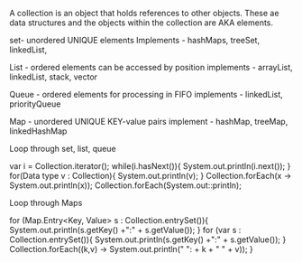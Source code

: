 A collection is an object that holds references to other objects. These ae data structures and the objects within the collection are AKA elements.

set- unordered UNIQUE elements Implements - hashMaps, treeSet, linkedList,

List - ordered elements can be accessed by position implements - arrayList, linkedList, stack, vector

Queue - ordered elements for processing in FIFO  implements - linkedList, priorityQueue

Map - unordered UNIQUE KEY-value pairs  implement - hashMap, treeMap, linkedHashMap

Loop through set, list, queue 

 var i = Collection.iterator();
        while(i.hasNext()){
            System.out.println(i.next());
        }
        for(Data type v : Collection){
            System.out.println(v);
        }
        Collection.forEach(x -> System.out.println(x));
        Collection.forEach(System.out::println);

Loop through Maps

 for (Map.Entry<Key, Value> s : Collection.entrySet()){
            System.out.println(s.getKey() +":" + s.getValue());
        }
        for (var s : Collection.entrySet()){
            System.out.println(s.getKey() +":" + s.getValue());
        }        
        Collection.forEach((k,v) -> System.out.println(" ": + k + " " + v));
    }
